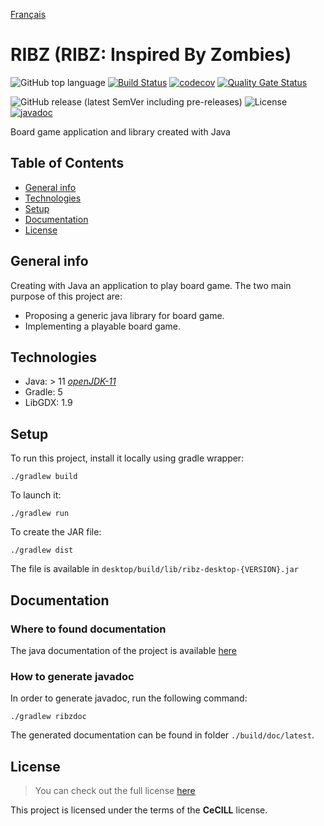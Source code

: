 [Français](https://github.com/Foacs/ribz/blob/master/LISEZMOI.md)
# RIBZ (RIBZ: Inspired By Zombies)

![GitHub top language](https://img.shields.io/github/languages/top/Foacs/ribz)
[![Build Status](https://travis-ci.com/Foacs/ribz.svg?branch=master)](https://travis-ci.com/Foacs/ribz)
[![codecov](https://codecov.io/gh/Foacs/ribz/branch/master/graph/badge.svg)](https://codecov.io/gh/Foacs/ribz)
[![Quality Gate Status](https://sonarcloud.io/api/project_badges/measure?project=Foacs_ribz&metric=alert_status)](https://sonarcloud.io/dashboard?id=Foacs_ribz)

![GitHub release (latest SemVer including pre-releases)](https://img.shields.io/github/v/release/foacs/ribz?include_prereleases)
![License](https://img.shields.io/badge/license-CeCILL-blue)
[![javadoc](https://img.shields.io/badge/javadoc-0.1-blue)](http://foacs.ovh/ribz/apidocs/index.php)

Board game application and library created with Java

## Table of Contents
- [General info](#general-info)
- [Technologies](#technologies)
- [Setup](#setup)
- [Documentation](#documentation)
- [License](#license)

## General info
Creating with Java an application to play board game. The two main purpose of this project are:
- Proposing a generic java library for board game.
- Implementing a playable board game.

## Technologies
- Java: > 11 _[openJDK-11](https://openjdk.java.net/projects/jdk/11/)_
- Gradle: 5
- LibGDX: 1.9

## Setup
To run this project, install it locally using gradle wrapper:
```shell script
./gradlew build
```

To launch it:
```shell script
./gradlew run
```

To create the JAR file:
```shell script
./gradlew dist
```
The file is available in `desktop/build/lib/ribz-desktop-{VERSION}.jar`

## Documentation
### Where to found documentation
The java documentation of the project is available [here](http://foacs.ovh/ribz/apidocs/index.php)

### How to generate javadoc
In order to generate javadoc, run the following command: 
```shell script
./gradlew ribzdoc
```
The generated documentation can be found in folder `./build/doc/latest`.

## License
> You can check out the full license [here](https://github.com/Foacs/ribz/blob/master/LICENSE.md)

This project is licensed under the terms of the __CeCILL__ license.